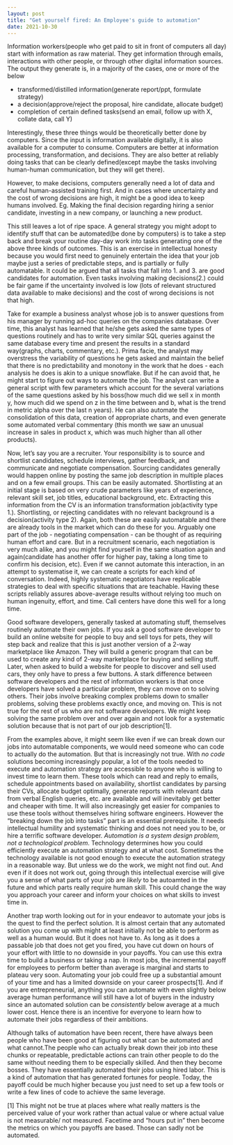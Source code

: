 ```yaml
---
layout: post
title: "Get yourself fired: An Employee's guide to automation"
date: 2021-10-30
---
```


Information workers(people who get paid to sit in front of computers all day) start with information as raw material. They get information through emails, interactions with other people, or through other digital information sources. The output they generate is, in a majority of the cases, one or more of the below 

- transformed/distilled information(generate report/ppt, formulate strategy)
- a decision(approve/reject the proposal, hire candidate, allocate budget)
- completion of certain defined tasks(send an email, follow up with X, collate data, call Y)

Interestingly, these three things would be theoretically better done by computers. Since the input is information available digitally, it is also available for a computer to consume. Computers are better at information processing, transformation, and decisions. They are also better at reliably doing tasks that can be clearly defined(except maybe the tasks involving human-human communication, but they will get there).

However, to make decisions, computers generally need a lot of data and careful human-assisted training first. And in cases where uncertainty and the cost of wrong decisions are high, it might be a good idea to keep humans involved. Eg. Making the final decision regarding hiring a senior candidate, investing in a new company, or launching a new product.

This still leaves a lot of ripe space. A general strategy you might adopt to identify stuff that can be automated(be done by computers) is to take a step back and break your routine day-day work into tasks generating one of the above three kinds of outcomes. This is an exercise in intellectual honesty because you would first need to genuinely entertain the idea that your job maybe just a series of predictable steps, and is partially or fully automatable. It could be argued that all tasks that fall into 1. and 3. are good candidates for automation. Even tasks involving making decisions(2.) could be fair game if the uncertainty involved is low (lots of relevant structured data available to make decisions) and the cost of wrong decisions is not that high.

Take for example a business analyst whose job is to answer questions from his manager by running ad-hoc queries on the companies database. Over time, this analyst has learned that he/she gets asked the same types of questions routinely and has to write very similar SQL queries against the same database every time and present the results in a standard way(graphs, charts, commentary, etc.). Prima facie, the analyst may overstress the variability of questions he gets asked and maintain the belief that there is no predictability and monotony in the work that he does - each analysis he does is akin to a unique snowflake. But if he can avoid that, he might start to figure out ways to automate the job. The analyst can write a general script with few parameters which account for the several variations of the same questions asked by his boss(how much did we sell x in month y, how much did we spend on z in the time between and b, what is the trend in metric alpha over the last n years). He can also automate the consolidation of this data, creation of appropriate charts, and even generate some automated verbal commentary (this month we saw an unusual increase in sales in product x, which was much higher than all other products).

Now, let’s say you are a recruiter. Your responsibility is to source and shortlist candidates, schedule interviews, gather feedback, and communicate and negotiate compensation.  Sourcing candidates generally would happen online by posting the same job description in multiple places and on a few email groups. This can be easily automated. Shortlisting at an initial stage is based on very crude parameters like years of experience, relevant skill set, job titles, educational background, etc. Extracting this information from the CV is an information transformation job(activity type 1.). Shortlisting, or rejecting candidates with no relevant background is a decision(activity type 2). Again, both these are easily automatable and there are already tools in the market which can do these for you.
Arguably one part of the job - negotiating compensation - can be thought of as requiring human effort and care. But in a recruitment scenario, each negotiation is very much alike, and you might find yourself in the same situation again and again(candidate has another offer for higher pay, taking a long time to confirm his decision, etc). Even if we cannot automate this interaction, in an attempt to systematise it, we can create a scripts for each kind of conversation. Indeed, highly systematic negotiators have replicable strategies to deal with specific situations that are teachable. Having these scripts reliably assures above-average results without relying too much on human ingenuity, effort, and time. Call centers have done this well for a long time. 

Good software developers, generally tasked at automating stuff, themselves routinely automate their own jobs. If you ask a good software developer to build an online website for people to buy and sell toys for pets, they will step back and realize that this is just another version of a 2-way marketplace like Amazon. They will build a generic program that can be used to create any kind of 2-way marketplace for buying and selling stuff. Later, when asked to build a website for people to discover and sell used cars, they only have to press a few buttons. 
A stark difference between software developers and the rest of information workers is that once developers have solved a particular problem, they can move on to solving others. Their jobs involve breaking complex problems down to smaller problems, solving these problems exactly once, and moving on. This is not true for the rest of us who are not software developers. We might keep solving the same problem over and over again and not look for a systematic solution because that is not part of our job description[1]. 

From the examples above, it might seem like even if we can break down our jobs into automatable components, we would need someone who can code to actually do the automation. But that is increasingly not true. With *no code* solutions becoming increasingly popular, a lot of the tools needed to execute and automation strategy are accessible to anyone who is willing to invest time to learn them. These tools which can read and reply to emails, schedule appointments based on availability, shortlist candidates by parsing their CVs, allocate budget optimally, generate reports with relevant data from verbal English queries, etc. are available and will inevitably get better and cheaper with time. It will also increasingly get easier for companies to use these tools without themselves hiring software engineers. However the “breaking down the job into tasks” part is an essential prerequisite. It needs intellectual humility and systematic thinking and does not need you to be, or hire a terrific software developer. *Automation is a system design problem, not a technological problem*. Technology determines how you could efficiently execute an automation strategy and at what cost. Sometimes the technology available is not good enough to execute the automation strategy in a reasonable way. But unless we do the work, we might not find out. And even if it does not work out, going through this intellectual exercise will give you a sense of what parts of your job are *likely* to be autoamted in the future and which parts really require human skill. This could change the way you approach your career and inform your choices on what skills to invest time in.

Another trap worth looking out for in your endeavor to automate your jobs is the quest to find the perfect solution. It is almost certain that any automated solution you come up with might at least initially not be able to perform as well as a human would. But it does not have to. As long as it does a passable job that does not get you fired, you have cut down on hours of your effort with little to no downside in your payoffs. You can use this extra time to build a business or taking a nap. In most jobs, the incremental payoff for employees to perform better than average is marginal and starts to plateau very soon. Automating your job could free up a substantial amount of your time and has a limited downside on your career prospects[1]. And if you are entrepreneurial, anything you can automate with even slightly below average human performance will still have a lot of buyers in the industry since an automated solution can be *consistently* below average at a much lower cost. Hence there is an incentive for everyone  to learn how to automate their jobs regardless of their ambitions.

Although talks of automation have been recent, there have always been people who have been good at figuring out what can be automated and what cannot.The people who can actually break down their job into these chunks or repeatable, predictable actions can train other people to do the same without needing them to be especially skilled. And then they become bosses. They have essentially automated their jobs using hired labor. This is a kind of automation that has generated fortunes for people. Today, the payoff could be much higher because you just need to set up a few tools or write a few lines of code to achieve the same leverage.


[1] This might not be true at places where what really matters is the perceived value of your work rather than actual value or where actual value is not measurable/ not measured. Facetime and “hours put in” then become the metrics on which you payoffs are based. Those can sadly not be automated.
